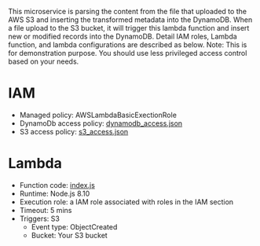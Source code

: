This microservice is parsing the content from the file that uploaded to the AWS S3 and inserting the transformed metadata into the DynamoDB. When a file upload to the S3 bucket, it will trigger this lambda function and insert new or modified records into the DynamoDB. Detail IAM roles, Lambda function, and lambda configurations are described as below. Note: This is for demonstration purpose. You should use less privileged access control based on your needs.

# IAM
* Managed policy: AWSLambdaBasicExectionRole
* DynamoDb access policy: [dynamodb_access.json](IAM/dynamodb_access.json)
* S3 access policy: [s3_access.json](IAM/s3_access.json)

# Lambda
* Function code: [index.js](index.js)
* Runtime: Node.js 8.10
* Execution role: a IAM role associated with roles in the IAM section
* Timeout: 5 mins
* Triggers: S3
	* Event type: ObjectCreated
	* Bucket: Your S3 bucket
